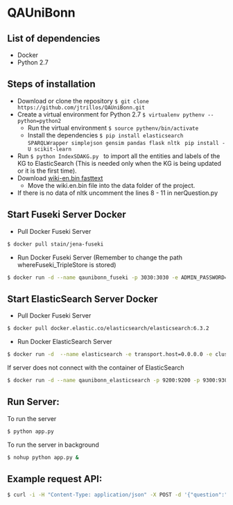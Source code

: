 # QAUniBonn

## List of dependencies
- Docker
- Python 2.7

## Steps of installation
- Download or clone the repository ```$ git clone https://github.com/jtrillos/QAUniBonn.git ```
- Create a virtual environment for Python 2.7 ```$ virtualenv pythenv --python=python2  ```
	- Run the virtual environment ```$ source pythenv/bin/activate```
	- Install the dependencies ```$ pip install elasticsearch SPARQLWrapper simplejson gensim pandas flask nltk ```
		```pip install -U scikit-learn```
- Run ```$ python IndexSDAKG.py ``` to import all the entities and labels of the KG to ElasticSearch (This is needed only when the KG is being updated or it is the first time).
- Download [wiki-en.bin fasttext](https://s3-us-west-1.amazonaws.com/fasttext-vectors/wiki.en.zip)
	- Move the wiki.en.bin file into the data folder of the project.
- If there is no data of nltk uncomment the lines 8 - 11 in nerQuestion.py

## Start Fuseki Server Docker
- Pull Docker Fuseki Server 
```sh
$ docker pull stain/jena-fuseki
```
- Run Docker Fuseki Server (Remember to change the path whereFuseki_TripleStore is stored)
```sh
$ docker run -d --name qaunibonn_fuseki -p 3030:3030 -e ADMIN_PASSWORD=robot -v /path/to/Docker/Fuseki_TripleStore/:/fuseki/ -it stain/jena-fuseki
```

## Start ElasticSearch Server Docker
- Pull Docker Fuseki Server 
```sh
$ docker pull docker.elastic.co/elasticsearch/elasticsearch:6.3.2
```
- Run Docker ElasticSearch Server
```sh
$ docker run -d  --name elasticsearch -e transport.host=0.0.0.0 -e cluster.name=elasticsearch -e http.host=0.0.0.0 -e xpack.security.enabled=false -it docker.elastic.co/elasticsearch/elasticsearch:6.3.2
```

If server does not connect with the container of ElasticSearch
```sh
$ docker run -d --name qaunibonn_elasticsearch -p 9200:9200 -p 9300:9300 -e "discovery.type=single-node" docker.elastic.co/elasticsearch/elasticsearch:6.3.2
```

## Run Server:
To run the server
```sh
$ python app.py
```

To run the server in background
```sh
$ nohup python app.py &
```

## Example request API:
```sh
$ curl -i -H "Content-Type: application/json" -X POST -d '{"question":"Where is SDA?"}' http://localhost:8000/ask
```
